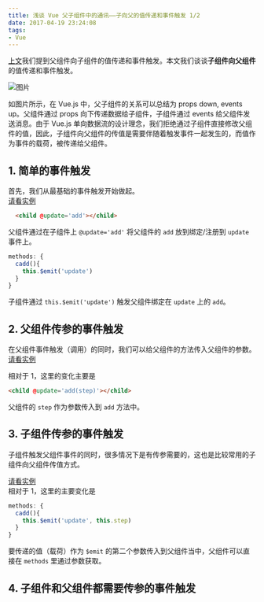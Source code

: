 ```yaml
---
title: 浅谈 Vue 父子组件中的通讯——子向父的值传递和事件触发 1/2
date: 2017-04-19 23:24:08
tags:
- Vue
---
```


[上文](/2017/04/17/vue-parent-child-communication-1/)我们提到父组件向子组件的值传递和事件触发。本文我们谈谈**子组件向父组件**的值传递和事件触发。


![图片](./props-events.png)


如图片所示，在 Vue.js 中，父子组件的关系可以总结为 props down, events up。父组件通过 props 向下传递数据给子组件，子组件通过 events 给父组件发送消息。由于 Vue.js 单向数据流的设计理念，我们拒绝通过子组件直接修改父组件的值，因此，子组件向父组件的传值是需要伴随着触发事件一起发生的，而值作为事件的载荷，被传递给父组件。

## 1. 简单的事件触发  

首先，我们从最基础的事件触发开始做起。  
[请看实例](https://codepen.io/RalfZ/pen/EmPbeE)  

```html
  <child @update='add'></child>
```
父组件通过在子组件上 `@update='add'` 将父组件的 `add` 放到绑定/注册到 `update` 事件上。

```js
methods: {
  cadd(){
    this.$emit('update')
  }
}
```
子组件通过 `this.$emit('update')` 触发父组件绑定在 `update` 上的 `add`。

## 2. 父组件传参的事件触发

在父组件事件触发（调用）的同时，我们可以给父组件的方法传入父组件的参数。  
[请看实例](https://codepen.io/RalfZ/pen/JNXjxZ)  

相对于 1，这里的变化主要是 
```html
<child @update='add(step)'></child>
```
父组件的 `step` 作为参数传入到 `add` 方法中。  


## 3. 子组件传参的事件触发  

子组件触发父组件事件的同时，很多情况下是有传参需要的，这也是比较常用的子组件向父组件传值方式。

[请看实例](https://codepen.io/RalfZ/pen/xdVxNz)  
相对于 1，这里的主要变化是
```js
methods: {
  cadd(){
    this.$emit('update', this.step)
  }
}
```
要传递的值（载荷）作为 `$emit` 的第二个参数传入到父组件当中，父组件可以直接在 `methods` 里通过参数获取。

## 4. 子组件和父组件都需要传参的事件触发